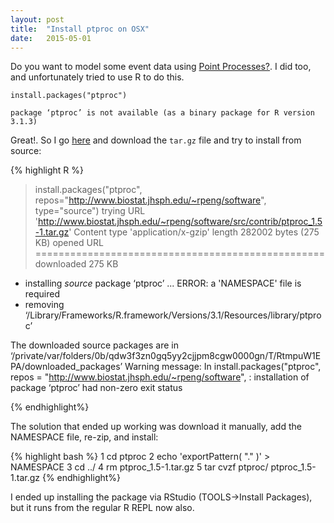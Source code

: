 ```yaml
---
layout: post
title:  "Install ptproc on OSX"
date:   2015-05-01
---
```


Do you want to model some event data using [Point Processes?](http://en.wikipedia.org/wiki/Point_process). I did too, and unfortunately tried to use R to do this.

```
install.packages("ptproc")
```

```
package ‘ptproc’ is not available (as a binary package for R version 3.1.3) 
```

Great!. So I go [here](http://www.biostat.jhsph.edu/~rpeng/software/) and download the `tar.gz` file and try to install from source:

{% highlight R %}

> install.packages("ptproc",  repos="http://www.biostat.jhsph.edu/~rpeng/software", 
type="source")
trying URL 'http://www.biostat.jhsph.edu/~rpeng/software/src/contrib/ptproc_1.5-1.tar.gz'
Content type 'application/x-gzip' length 282002 bytes (275 KB)
opened URL
==================================================
downloaded 275 KB

* installing *source* package ‘ptproc’ ...
ERROR: a 'NAMESPACE' file is required
* removing ‘/Library/Frameworks/R.framework/Versions/3.1/Resources/library/ptproc’

The downloaded source packages are in
	‘/private/var/folders/0b/qdw3f3zn0gq5yy2cjjpm8cgw0000gn/T/RtmpuW1EPA/downloaded_packages’
Warning message:
In install.packages("ptproc", repos = "http://www.biostat.jhsph.edu/~rpeng/software",  :
  installation of package ‘ptproc’ had non-zero exit status

{% endhighlight%}

The solution that ended up working was download it manually, add the NAMESPACE file, re-zip,  and install:

{% highlight bash %}
1  cd ptproc
2  echo 'exportPattern( "." )' > NAMESPACE
3  cd ../
4  rm ptproc_1.5-1.tar.gz
5  tar cvzf ptproc/ ptproc_1.5-1.tar.gz
{% endhighlight%}

I ended up installing the package via RStudio (TOOLS->Install Packages), but it runs from the regular R REPL now also.	
